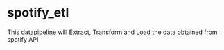 # spotify_etl
This datapipeline will Extract, Transform and Load the data obtained from spotify API
